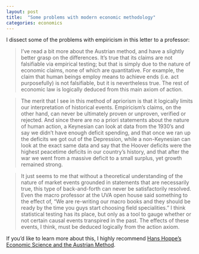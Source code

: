```yaml
---
layout: post
title:  "Some problems with modern economic methodology"
categories: economics
---
```


I dissect some of the problems with empiricism in this letter to a professor:

> I’ve read a bit more about the Austrian method, and have a slightly better grasp on the differences. It’s true that its claims are not falsifiable via empirical testing; but that is simply due to the nature of economic claims, none of which are quantitative. For example, the claim that human beings employ means to achieve ends (i.e. act purposefully) is not falsifiable, but it is nevertheless true. The rest of economic law is logically deduced from this main axiom of action.

> The merit that I see in this method of apriorism is that it logically limits our interpretation of historical events. Empiricism’s claims, on the other hand, can never be ultimately proven or unproven, verified or rejected. And since there are no a priori statements about the nature of human action, a Keynesian can look at data from the 1930’s and say we didn’t have enough deficit spending, and that once we ran up the deficits we got out of the Depression, while a non-Keynesian can look at the exact same data and say that the Hoover deficits were the highest peacetime deficits in our country’s history, and that after the war we went from a massive deficit to a small surplus, yet growth remained strong.

<!--more-->

> It just seems to me that without a theoretical understanding of the nature of market events grounded in statements that are necessarily true, this type of back-and-forth can never be satisfactorily resolved. Even the macro professor at the UVA open house said something to the effect of, “We are re-writing our macro books and they should be ready by the time you guys start choosing field specialities.” I think statistical testing has its place, but only as a tool to gauge whether or not certain causal events transpired in the past. The effects of these events, I think, must be deduced logically from the action axiom.

If you’d like to learn more about this, I highly recommend [Hans Hoppe’s Economic Science and the Austrian Method](http://mises.org/esandtam.asp).